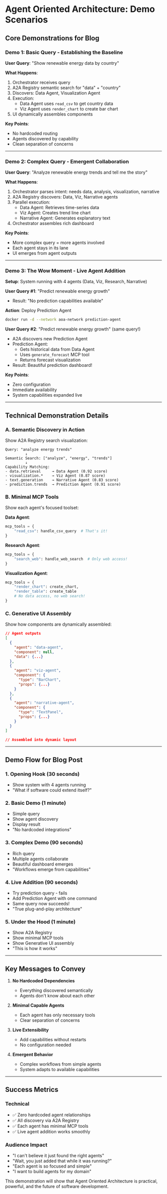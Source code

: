 # Agent Oriented Architecture: Demo Scenarios

## Core Demonstrations for Blog

### Demo 1: Basic Query - Establishing the Baseline
**User Query**: "Show renewable energy data by country"

**What Happens**:
1. Orchestrator receives query
2. A2A Registry semantic search for "data" + "country"
3. Discovers: Data Agent, Visualization Agent
4. Execution:
   - Data Agent uses `read_csv` to get country data
   - Viz Agent uses `render_chart` to create bar chart
5. UI dynamically assembles components

**Key Points**:
- No hardcoded routing
- Agents discovered by capability
- Clean separation of concerns

---

### Demo 2: Complex Query - Emergent Collaboration
**User Query**: "Analyze renewable energy trends and tell me the story"

**What Happens**:
1. Orchestrator parses intent: needs data, analysis, visualization, narrative
2. A2A Registry discovers: Data, Viz, Narrative agents
3. Parallel execution:
   - Data Agent: Retrieves time-series data
   - Viz Agent: Creates trend line chart
   - Narrative Agent: Generates explanatory text
4. Orchestrator assembles rich dashboard

**Key Points**:
- More complex query = more agents involved
- Each agent stays in its lane
- UI emerges from agent outputs

---

### Demo 3: The Wow Moment - Live Agent Addition
**Setup**: System running with 4 agents (Data, Viz, Research, Narrative)

**User Query #1**: "Predict renewable energy growth"
- Result: "No prediction capabilities available"

**Action**: Deploy Prediction Agent
```bash
docker run -d --network aoa-network prediction-agent
```

**User Query #2**: "Predict renewable energy growth" (same query!)
- A2A discovers new Prediction Agent
- Prediction Agent: 
  - Gets historical data from Data Agent
  - Uses `generate_forecast` MCP tool
  - Returns forecast visualization
- Result: Beautiful prediction dashboard!

**Key Points**:
- Zero configuration
- Immediate availability
- System capabilities expanded live

---

## Technical Demonstration Details

### A. Semantic Discovery in Action

Show A2A Registry search visualization:

```
Query: "analyze energy trends"
         ↓
Semantic Search: ["analyze", "energy", "trends"]
         ↓
Capability Matching:
- data.retrieval     → Data Agent (0.92 score)
- visualization.*    → Viz Agent (0.87 score)  
- text.generation    → Narrative Agent (0.83 score)
- prediction.trends  → Prediction Agent (0.91 score)
```

### B. Minimal MCP Tools

Show each agent's focused toolset:

**Data Agent**:
```python
mcp_tools = {
    "read_csv": handle_csv_query  # That's it!
}
```

**Research Agent**:
```python
mcp_tools = {
    "search_web": handle_web_search  # Only web access!
}
```

**Visualization Agent**:
```python
mcp_tools = {
    "render_chart": create_chart,
    "render_table": create_table
    # No data access, no web search!
}
```

### C. Generative UI Assembly

Show how components are dynamically assembled:

```json
// Agent outputs
[
  {
    "agent": "data-agent",
    "component": null,
    "data": {...}
  },
  {
    "agent": "viz-agent", 
    "component": {
      "type": "BarChart",
      "props": {...}
    }
  },
  {
    "agent": "narrative-agent",
    "component": {
      "type": "TextPanel",
      "props": {...}
    }
  }
]

// Assembled into dynamic layout
```

---

## Demo Flow for Blog Post

### 1. Opening Hook (30 seconds)
- Show system with 4 agents running
- "What if software could extend itself?"

### 2. Basic Demo (1 minute)
- Simple query
- Show agent discovery
- Display result
- "No hardcoded integrations"

### 3. Complex Demo (90 seconds)
- Rich query
- Multiple agents collaborate
- Beautiful dashboard emerges
- "Workflows emerge from capabilities"

### 4. Live Addition (90 seconds)
- Try prediction query - fails
- Add Prediction Agent with one command
- Same query now succeeds!
- "True plug-and-play architecture"

### 5. Under the Hood (1 minute)
- Show A2A Registry
- Show minimal MCP tools
- Show Generative UI assembly
- "This is how it works"

---

## Key Messages to Convey

1. **No Hardcoded Dependencies**
   - Everything discovered semantically
   - Agents don't know about each other

2. **Minimal Capable Agents**
   - Each agent has only necessary tools
   - Clear separation of concerns

3. **Live Extensibility**
   - Add capabilities without restarts
   - No configuration needed

4. **Emergent Behavior**
   - Complex workflows from simple agents
   - System adapts to available capabilities

---

## Success Metrics

### Technical
- ✅ Zero hardcoded agent relationships
- ✅ All discovery via A2A Registry
- ✅ Each agent has minimal MCP tools
- ✅ Live agent addition works smoothly

### Audience Impact
- "I can't believe it just found the right agents"
- "Wait, you just added that while it was running?"
- "Each agent is so focused and simple"
- "I want to build agents for my domain"

This demonstration will show that Agent Oriented Architecture is practical, powerful, and the future of software development.